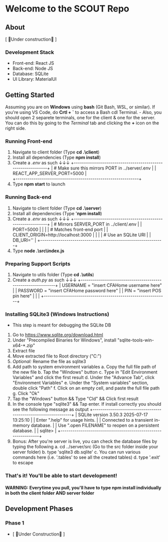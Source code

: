 # Welcome to the SCOUT Repo

## About
[ 🚧Under construction🚧 ]

### Development Stack
- Front-end: React JS
- Back-end: Node JS
- Database: SQLite
- UI Library: MaterialUI

## Getting Started
Assuming you are on **Windows** using **bash** (Git Bash, WSL, or similar). 
If you're using VS Code, do **Crtl + `** to access a Bash cdl Terminal. 
    - Also, you should open 2 separete terminals, one for the client & one for the server. 
      You can do this by going to the *Terminal* tab and clicking the **+** icon on the right side.

### Running Front-end
1. Navigate to client folder (Type **cd .\client**)
2. Install all dependencies (Type **npm install**)
3. Create a *.env* as such ↓↓↓
        +-------------------------------------------------------------+
        | # Make sure this mirrors PORT in ../server/.env         |
        | REACT_APP_SERVER_PORT=5000                                  |   
        +-------------------------------------------------------------+
4. Type **npm start** to launch

### Running Back-end
1. Navigate to client folder (Type **cd .\server**)
2. Install all dependencies (Type '**npm install**)
3. Create a *.env* as such ↓↓↓
        +-------------------------------------------------------------+
        | # Mirrors SERVER_PORT in ../client/.env                     |
        | PORT=5000                                                   |
        |                                                             |
        | # Matches front-end port                                    | 
        | CLIENT_ORIGIN=http://localhost:3000                         |
        |                                                             |
        | # Use an SQLite URI                                         |
        | DB_URI=''                                                   |
        +-------------------------------------------------------------+
4. Type **node .\src\index.js**

### Preparing Support Scripts
1. Navigate to utils folder (Type **cd .\utils**)
2. Create a *auth.py* as such ↓↓↓
        +-------------------------------------------------------------+
        | USERNAME = "insert CFAHome username here"                   |
        | PASSWORD = "insert CFAHome password here"                   |
        | PIN = "insert POS pin here"                                 |
        |                                                             |
        +-------------------------------------------------------------+
        
### Installing SQLite3 (Windows Instructions)
- This step is meant for debugging the SQLite DB
1. Go to https://www.sqlite.org/download.html
2. Under "Precompiled Binaries for Windows", install "sqlite-tools-win-x64-*.zip"
3. Extract file
4. Move extracted file to Root directory ("C:\")
5. *Optional:* Rename the file as sqlite3
6. Add path to system environment variables
   a. Copy the full file path of the new file 
   b. Tap the "Windows" button
   c. Type in "Edit Environment Variables" and click the first result
   d. Under the "Advance Tab", click "Environment Variables"
   e. Under the "System variables" section, double click "Path"
   f. Click on an empty cell, and paste the full file path
   g. Click "Ok"
7. Tap the "Windows" button && Type "Cld" && Click first result
8. In the console type "sqlite3" && Tap enter. If install correctly you should see the following message as output
+---------------------------------------------------------------+
| SQLite version 3.50.3 2025-07-17 13:25:10                      |
| Enter ".help" for usage hints.                                 |
| Connected to a transient in-memory database.                   |
| Use ".open FILENAME" to reopen on a persistent database.       |
| sqlite>                                                        |
+---------------------------------------------------------------+
9. Bonus: After you're server is live, you can check the database files by typing the following
   a. cd ../server/src  (Go to the src folder inside your server folder)
   b. type 'sqlite3 db.sqlite'
   c. You can run various commands here (i.e. '.tables' to see all the created tables)
   d. type '.exit' to escape



### That's it! You'll be able to start development!
#### **WARNING:** Everytime you pull, you'll have to type **npm install** individually in both the **client folder AND server folder**


## Development Phases
### Phase 1
- [ 🚧Under Construction🚧 ]
